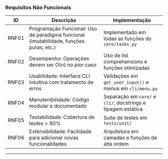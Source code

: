 ### **Requisitos Não Funcionais**

| ID    | Descrição                                                                              | Implementação                                                |
| ----- | -------------------------------------------------------------------------------------- | ------------------------------------------------------------ |
| RNF01 | Programação Funcional: Uso de paradigma funcional (imutabilidade, funções puras, etc.) | Implementado em todas as funções do `core/tasks.py`          |
| RNF02 | Desempenho: Operações devem ser O(n) no pior caso                                      | Uso de list comprehensions e funções otimizadas              |
| RNF03 | Usabilidade: Interface CLI intuitiva com tratamento de erros                           | Validações em `get_user_input()` e menus em `cli/menu.py`    |
| RNF04 | Manutenibilidade: Código modular e documentado                                         | Separação em `core/` e `cli/`, docstrings e tipagem estática |
| RNF05 | Testabilidade: Cobertura de testes > 90%                                               | Suíte de testes em `tests/unit/`                             |
| RNF06 | Extensibilidade: Facilidade para adicionar novas funcionalidades                       | Arquitetura em camadas e funções de alta ordem               |

---
